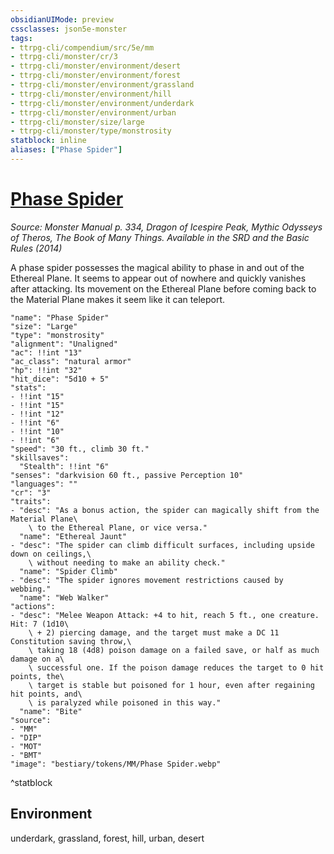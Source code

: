 ```yaml
---
obsidianUIMode: preview
cssclasses: json5e-monster
tags:
- ttrpg-cli/compendium/src/5e/mm
- ttrpg-cli/monster/cr/3
- ttrpg-cli/monster/environment/desert
- ttrpg-cli/monster/environment/forest
- ttrpg-cli/monster/environment/grassland
- ttrpg-cli/monster/environment/hill
- ttrpg-cli/monster/environment/underdark
- ttrpg-cli/monster/environment/urban
- ttrpg-cli/monster/size/large
- ttrpg-cli/monster/type/monstrosity
statblock: inline
aliases: ["Phase Spider"]
---
```

# [Phase Spider](3-Compendium\CLI\bestiary\monstrosity/phase-spider.md)
*Source: Monster Manual p. 334, Dragon of Icespire Peak, Mythic Odysseys of Theros, The Book of Many Things. Available in the <span title='Systems Reference Document (5.1)'>SRD</span> and the Basic Rules (2014)*  

A phase spider possesses the magical ability to phase in and out of the Ethereal Plane. It seems to appear out of nowhere and quickly vanishes after attacking. Its movement on the Ethereal Plane before coming back to the Material Plane makes it seem like it can teleport.

```statblock
"name": "Phase Spider"
"size": "Large"
"type": "monstrosity"
"alignment": "Unaligned"
"ac": !!int "13"
"ac_class": "natural armor"
"hp": !!int "32"
"hit_dice": "5d10 + 5"
"stats":
- !!int "15"
- !!int "15"
- !!int "12"
- !!int "6"
- !!int "10"
- !!int "6"
"speed": "30 ft., climb 30 ft."
"skillsaves":
  "Stealth": !!int "6"
"senses": "darkvision 60 ft., passive Perception 10"
"languages": ""
"cr": "3"
"traits":
- "desc": "As a bonus action, the spider can magically shift from the Material Plane\
    \ to the Ethereal Plane, or vice versa."
  "name": "Ethereal Jaunt"
- "desc": "The spider can climb difficult surfaces, including upside down on ceilings,\
    \ without needing to make an ability check."
  "name": "Spider Climb"
- "desc": "The spider ignores movement restrictions caused by webbing."
  "name": "Web Walker"
"actions":
- "desc": "Melee Weapon Attack: +4 to hit, reach 5 ft., one creature. Hit: 7 (1d10\
    \ + 2) piercing damage, and the target must make a DC 11 Constitution saving throw,\
    \ taking 18 (4d8) poison damage on a failed save, or half as much damage on a\
    \ successful one. If the poison damage reduces the target to 0 hit points, the\
    \ target is stable but poisoned for 1 hour, even after regaining hit points, and\
    \ is paralyzed while poisoned in this way."
  "name": "Bite"
"source":
- "MM"
- "DIP"
- "MOT"
- "BMT"
"image": "bestiary/tokens/MM/Phase Spider.webp"
```
^statblock

## Environment

underdark, grassland, forest, hill, urban, desert